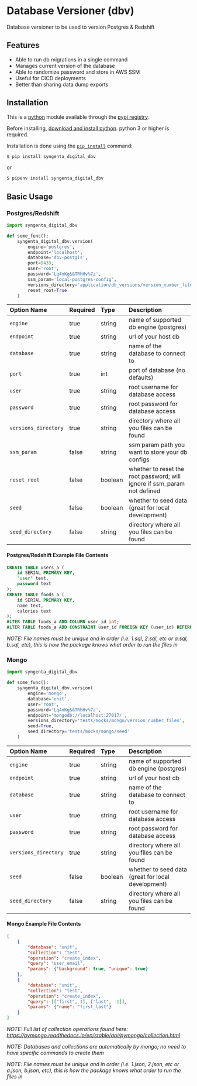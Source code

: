 # Database Versioner (dbv)
Database versioner to be used to version Postgres &amp; Redshift

## Features

  * Able to run db migrations in a single command
  * Manages current version of the database
  * Able to randomize password and store in AWS SSM
  * Useful for CICD deployments
  * Better than sharing data dump exports

## Installation

This is a [python](https://www.python.org/) module available through the
[pypi registry](https://pypi.org).

Before installing, [download and install python](https://www.python.org/downloads/).
python 3 or higher is required.

Installation is done using the
[`pip install`](https://packaging.python.org/tutorials/installing-packages/) command:

```bash
$ pip install syngenta_digital_dbv
```

or

```bash
$ pipenv install syngenta_digital_dbv
```

## Basic Usage

### Postgres/Redshift
```python
import syngenta_digital_dbv

def some_func():
    syngenta_digital_dbv.version(
        engine='postgres',
        endpoint='localhost',
        database='dbv-postgis',
        port=5433,
        user='root',
        password='Lq4nKg&&TRhHv%7z',
        ssm_param='local-postgres-config',
        versions_directory='application/db_versions/version_number_files',
        reset_root=True
    )
```

Option Name         | Required | Type   | Description
:-----------        | :------- | :----- | :----------
`engine`            | true     | string | name of supported db engine (postgres)
`endpoint`          | true     | string | url of your host db
`database`          | true     | string | name of the database to connect to
`port`              | true     | int    | port of database (no defaults)
`user`              | true     | string | root username for database access
`password`          | true     | string | root password for database access
`versions_directory`| true     | string | directory where all you files can be found
`ssm_param`         | false    | string | ssm param path you want to store your db configs
`reset_root`        | false    | boolean| whether to reset the root password; will ignore if ssm_param not defined
`seed`              | false    | boolean| whether to seed data (great for local development)
`seed_directory`    | false    | string | directory where all you files can be found

#### Postgres/Redshift Example File Contents

```sql
CREATE TABLE users_a (
    id SERIAL PRIMARY KEY,
    "user" text,
    password text
);
CREATE TABLE foods_a (
    id SERIAL PRIMARY KEY,
    name text,
    calories text
);
ALTER TABLE foods_a ADD COLUMN user_id int;
ALTER TABLE foods_a ADD CONSTRAINT user_id FOREIGN KEY (user_id) REFERENCES users_a (id) MATCH FULL;
```

*NOTE: File names must be unique and in order (i.e. 1.sql, 2.sql, etc or a.sql, b.sql, etc), this is how the package knows what order to run the files in*

### Mongo
```python
import syngenta_digital_dbv

def some_func():
    syngenta_digital_dbv.version(
        engine='mongo',
        database='unit',
        user='root',
        password='Lq4nKg&&TRhHv%7z',
        endpoint='mongodb://localhost:27017/',
        versions_directory='tests/mocks/mongo/version_number_files',
        seed=True,
        seed_directory='tests/mocks/mongo/seed'
    )
```

Option Name         | Required | Type   | Description
:-----------        | :------- | :----- | :----------
`engine`            | true     | string | name of supported db engine (postgres)
`endpoint`          | true     | string | url of your host db
`database`          | true     | string | name of the database to connect to
`user`              | true     | string | root username for database access
`password`          | true     | string | root password for database access
`versions_directory`| true     | string | directory where all you files can be found
`seed`              | false    | boolean| whether to seed data (great for local development)
`seed_directory`    | false    | string | directory where all you files can be found

#### Mongo Example File Contents

```json
[
    {
        "database": "unit",
        "collection": "test",
        "operation": "create_index",
        "query": "user_email",
        "params": {"background": true, "unique": true}
    },
    {
        "database": "unit",
        "collection": "test",
        "operation": "create_index",
        "query": [["first", 1], ["last", -1]],
        "params": {"name": "first_last"}
    }
]
```
*NOTE: Full list of collection operations found here: https://pymongo.readthedocs.io/en/stable/api/pymongo/collection.html*

*NOTE: Databases and collections are automatically by mongo; no need to have specific commands to create them*

*NOTE: File names must be unique and in order (i.e. 1.json, 2.json, etc or a.json, b.json, etc), this is how the package knows what order to run the files in*
